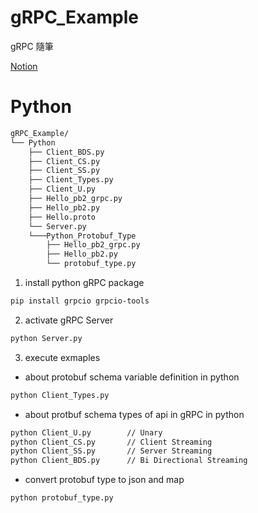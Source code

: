 # gRPC_Example



gRPC 隨筆

[Notion](https://handy-lady-8da.notion.site/gRPC-55cde33b0e16430db6b587d3419fbcb5)

Python
======


```bash
gRPC_Example/
└── Python
    ├── Client_BDS.py
    ├── Client_CS.py
    ├── Client_SS.py
    ├── Client_Types.py
    ├── Client_U.py
    ├── Hello_pb2_grpc.py
    ├── Hello_pb2.py
    ├── Hello.proto
    └── Server.py
    └───Python_Protobuf_Type
        ├── Hello_pb2_grpc.py
        ├── Hello_pb2.py
        └── protobuf_type.py

```


1.  install python gRPC package

```bash
pip install grpcio grpcio-tools
```


2. activate gRPC Server

```bash
python Server.py

```

3. execute exmaples

  - about protobuf schema variable definition in python

  ```bash
  python Client_Types.py
  ```

  - about protbuf schema types of api in gRPC in python
  ```bash
  python Client_U.py        // Unary
  python Client_CS.py       // Client Streaming
  python Client_SS.py       // Server Streaming
  python Client_BDS.py      // Bi Directional Streaming
  ```
  
- convert protobuf type to json and map
 ```bash
 python protobuf_type.py
 ```

